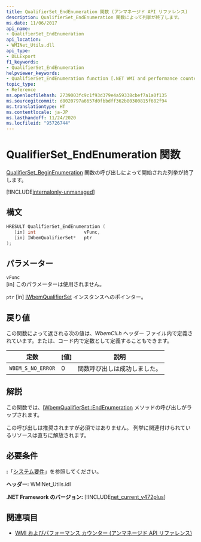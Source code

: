 ```yaml
---
title: QualifierSet_EndEnumeration 関数 (アンマネージド API リファレンス)
description: QualifierSet_EndEnumeration 関数によって列挙が終了します。
ms.date: 11/06/2017
api_name:
- QualifierSet_EndEnumeration
api_location:
- WMINet_Utils.dll
api_type:
- DLLExport
f1_keywords:
- QualifierSet_EndEnumeration
helpviewer_keywords:
- QualifierSet_EndEnumeration function [.NET WMI and performance counters]
topic_type:
- Reference
ms.openlocfilehash: 2739003fc9c1f93d379e4a59338cbef7a1a0f135
ms.sourcegitcommit: d8020797a6657d0fbbdff362b80300815f682f94
ms.translationtype: HT
ms.contentlocale: ja-JP
ms.lasthandoff: 11/24/2020
ms.locfileid: "95726744"
---
```

# <a name="qualifierset_endenumeration-function"></a>QualifierSet_EndEnumeration 関数

[QualifierSet_BeginEnumeration](qualifierset-beginenumeration.md) 関数の呼び出しによって開始された列挙が終了します。  

[!INCLUDE[internalonly-unmanaged](../../../../includes/internalonly-unmanaged.md)]
  
## <a name="syntax"></a>構文  
  
```cpp  
HRESULT QualifierSet_EndEnumeration (
   [in] int                  vFunc,
   [in] IWbemQualifierSet*   ptr
);
```  

## <a name="parameters"></a>パラメーター

`vFunc`  
[in] このパラメーターは使用されません。

`ptr` [in] [IWbemQualifierSet](/windows/desktop/api/wbemcli/nn-wbemcli-iwbemqualifierset) インスタンスへのポインター。

## <a name="return-value"></a>戻り値

この関数によって返される次の値は、*WbemCli.h* ヘッダー ファイル内で定義されています。または、コード内で定数として定義することもできます。

|定数  |[値]  |説明  |
|---------|---------|---------|
|`WBEM_S_NO_ERROR` | 0 | 関数呼び出しは成功しました。  |
  
## <a name="remarks"></a>解説

この関数では、[IWbemQualifierSet::EndEnumeration](/windows/desktop/api/wbemcli/nf-wbemcli-iwbemqualifierset-endenumeration) メソッドの呼び出しがラップされます。

この呼び出しは推奨されますが必須ではありません。 列挙に関連付けられているリソースは直ちに解放されます。

## <a name="requirements"></a>必要条件  

**:**「[システム要件](../../get-started/system-requirements.md)」を参照してください。  
  
**ヘッダー:** WMINet_Utils.idl  
  
**.NET Framework のバージョン:** [!INCLUDE[net_current_v472plus](../../../../includes/net-current-v472plus.md)]  
  
## <a name="see-also"></a>関連項目

- [WMI およびパフォーマンス カウンター (アンマネージド API リファレンス)](index.md)
